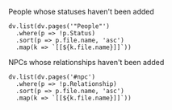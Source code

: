People whose statuses haven't been added

```dataviewjs
dv.list(dv.pages('"People"')
  .where(p => !p.Status)
  .sort(p => p.file.name, 'asc')
  .map(k => `[[${k.file.name}]]`))

```


NPCs whose relationships haven't been added

```dataviewjs
dv.list(dv.pages('#npc')
  .where(p => !p.Relationship)
  .sort(p => p.file.name, 'asc')
  .map(k => `[[${k.file.name}]]`))

```

